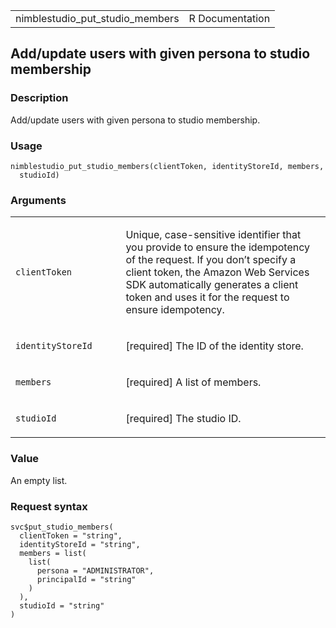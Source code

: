 <table style="width: 100%;">
<tbody>
<tr class="odd">
<td>nimblestudio_put_studio_members</td>
<td style="text-align: right;">R Documentation</td>
</tr>
</tbody>
</table>

## Add/update users with given persona to studio membership

### Description

Add/update users with given persona to studio membership.

### Usage

    nimblestudio_put_studio_members(clientToken, identityStoreId, members,
      studioId)

### Arguments

<table>
<colgroup>
<col style="width: 35%" />
<col style="width: 65%" />
</colgroup>
<tbody>
<tr class="odd">
<td><code
id="nimblestudio_put_studio_members_:_clientToken">clientToken</code></td>
<td><p>Unique, case-sensitive identifier that you provide to ensure the
idempotency of the request. If you don’t specify a client token, the
Amazon Web Services SDK automatically generates a client token and uses
it for the request to ensure idempotency.</p></td>
</tr>
<tr class="even">
<td><code
id="nimblestudio_put_studio_members_:_identityStoreId">identityStoreId</code></td>
<td><p>[required] The ID of the identity store.</p></td>
</tr>
<tr class="odd">
<td><code
id="nimblestudio_put_studio_members_:_members">members</code></td>
<td><p>[required] A list of members.</p></td>
</tr>
<tr class="even">
<td><code
id="nimblestudio_put_studio_members_:_studioId">studioId</code></td>
<td><p>[required] The studio ID.</p></td>
</tr>
</tbody>
</table>

### Value

An empty list.

### Request syntax

    svc$put_studio_members(
      clientToken = "string",
      identityStoreId = "string",
      members = list(
        list(
          persona = "ADMINISTRATOR",
          principalId = "string"
        )
      ),
      studioId = "string"
    )
